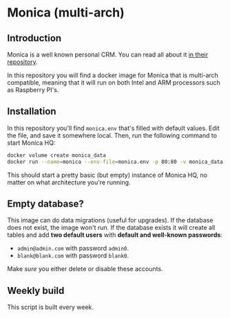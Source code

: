 # Monica (multi-arch)

## Introduction

Monica is a well known personal CRM. You can read all about it [in their repository](https://github.com/monicahq/monica).

In this repository you will find a docker image for Monica that is multi-arch compatible, meaning that it will run on both Intel and ARM processors
such as Raspberry PI's.

## Installation

In this repository you'll find `monica.env` that's filled with default values. Edit the file, and save it somewhere local. Then, 
run the following command to start Monica HQ:

```bash
docker volume create monica_data
docker run --name=monica --env-file=monica.env -p 80:80 -v monica_data:/var/www/storage -d jc5x/monicahq-multi-arch:develop
```

This should start a pretty basic (but empty) instance of Monica HQ, no matter on what architecture you're running.

## Empty database?

This image can do data migrations (useful for upgrades). If the database does not exist, the image won't run. If the database exists it will create all tables
and add **two default users** with **default and well-known passwords**:

* `admin@admin.com` with password `admin0`.
* `blank@blank.com` with password `blank0`.

Make *sure* you either delete or disable these accounts.  

## Weekly build

This script is built every week.
